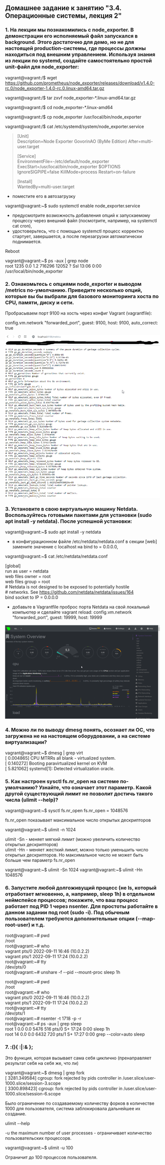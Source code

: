 ## Домашнее задание к занятию "3.4. Операционные системы, лекция 2"

### 1. На лекции мы познакомились с node_exporter. В демонстрации его исполняемый файл запускался в background. Этого достаточно для демо, но не для настоящей production-системы, где процессы должны находиться под внешним управлением. Используя знания из лекции по systemd, создайте самостоятельно простой unit-файл для node_exporter:

vagrant@vagrant:/$ wget https://github.com/prometheus/node_exporter/releases/download/v1.4.0-rc.0/node_exporter-1.4.0-rc.0.linux-amd64.tar.gz

vagrant@vagrant:/$ tar zxvf node_exporter-*.linux-amd64.tar.gz

vagrant@vagrant:/$ cd node_exporter-*.linux-amd64

vagrant@vagrant:/$ cp node_exporter /usr/local/bin/node_exporter

vagrant@vagrant:/$ cat /etc/systemd/system/node_exporter.service

>[Unit]  
Description=Node Exporter GovorinAO (ByMe Edition)
After=multi-user.target
>
>[Service]  
EnvironmentFile=-/etc/default/node_exporter
ExecStart=/usr/local/bin/node_exporter $OPTIONS
IgnoreSIGPIPE=false
KillMode=process
Restart=on-failure
>
>[Install]  
WantedBy=multi-user.target

* поместите его в автозагрузку

vagrant@vagrant:~$ sudo systemctl enable node_exporter.service

* предусмотрите возможность добавления опций к запускаемому процессу через внешний файл (посмотрите, например, на systemctl cat cron),
* удостоверьтесь, что с помощью systemctl процесс корректно стартует, завершается, а после перезагрузки автоматически поднимается.

Reboot

vagrant@vagrant:~$ ps -aux | grep node  
root        1235  0.0  1.2 716296 12052 ?        Ssl  13:06   0:00 /usr/local/bin/node_exporter

### 2. Ознакомьтесь с опциями node_exporter и выводом /metrics по-умолчанию. Приведите несколько опций, которые вы бы выбрали для базового мониторинга хоста по CPU, памяти, диску и сети.

Пробрасываем порт 9100 на хость через конфиг Vagrant (vagrantfile):  

config.vm.network  "forwarded_port", guest: 9100, host: 9100, auto_correct: true

![](https://github.com/sergey-svet-melnikov/My-Tutorial/blob/main/DevOps-22/Home_Work/03-sysadmin-04-os/node_exporter.png)

### 3. Установите в свою виртуальную машину Netdata. Воспользуйтесь готовыми пакетами для установки (sudo apt install -y netdata). После успешной установки:

vagrant@vagrant:~$ sudo apt install -y netdata

* в конфигурационном файле /etc/netdata/netdata.conf в секции [web] замените значение с localhost на bind to = 0.0.0.0,  

vagrant@vagrant:~$ cat /etc/netdata/netdata.conf  

[global]  
        run as user = netdata    
        web files owner = root    
        web files group = root  
        # Netdata is not designed to be exposed to potentially hostile  
        # networks. See https://github.com/netdata/netdata/issues/164    
        bind socket to IP = 0.0.0.0  

* добавьте в Vagrantfile проброс порта Netdata на свой локальный компьютер и сделайте vagrant reload: config.vm.network "forwarded_port", guest: 19999, host: 19999      

![](https://github.com/sergey-svet-melnikov/My-Tutorial/blob/main/DevOps-22/Home_Work/03-sysadmin-04-os/netdata.png)  


### 4. Можно ли по выводу dmesg понять, осознает ли ОС, что загружена не на настоящем оборудовании, а на системе виртуализации?

vagrant@vagrant:~$ dmesg | grep virt  
[    0.004865] CPU MTRRs all blank - virtualized system.  
[    0.140272] Booting paravirtualized kernel on KVM  
[    5.821062] systemd[1]: Detected virtualization oracle.  

### 5.  Как настроен sysctl fs.nr_open на системе по-умолчанию? Узнайте, что означает этот параметр. Какой другой существующий лимит не позволит достичь такого числа (ulimit --help)?

vagrant@vagrant:~$ sysctl fs.nr_open
fs.nr_open = 1048576

fs.nr_open показывает максимальное число открытых дескрипторов

vagrant@vagrant:~$ ulimit -n
1024

ulimit -Sn - меняет мягкий лимит (можно увеличить количество открытых дескрипторов)  
ulimit -Hn - меняет жесткий лимит, можно только уменьшить число открытых дескрипторов. Но максимальное число не может быть больше чем параметр fs.nr_open  

vagrant@vagrant:~$ ulimit -Sn
1024
vagrant@vagrant:~$ ulimit -Hn
1048576

### 6. Запустите любой долгоживущий процесс (не ls, который отработает мгновенно, а, например, sleep 1h) в отдельном неймспейсе процессов; покажите, что ваш процесс работает под PID 1 через nsenter. Для простоты работайте в данном задании под root (sudo -i). Под обычным пользователем требуются дополнительные опции (--map-root-user) и т.д.

root@vagrant:~# pwd  
/root  
root@vagrant:~# who  
vagrant  pts/0        2022-09-11 16:46 (10.0.2.2)  
vagrant  pts/1        2022-09-11 17:24 (10.0.2.2)  
root@vagrant:~# tty  
/dev/pts/0  
root@vagrant:~#  unshare -f --pid --mount-proc sleep 1h  

root@vagrant:~# pwd   
/root   
root@vagrant:~# who  
vagrant  pts/0        2022-09-11 16:46 (10.0.2.2)  
vagrant  pts/1        2022-09-11 17:24 (10.0.2.2)  
root@vagrant:~# tty  
/dev/pts/1  
root@vagrant:~# nsenter -t 1718 -p -r  
root@vagrant:~# ps -aux | grep sleep  
root           1  0.0  0.0   5476   516 pts/0    S+   17:24   0:00 sleep 1h  
root          14  0.0  0.0   6432   720 pts/1    S+   17:27   0:00 grep --color=auto sleep  

### 7. :(){ :|:& };

Это функция, которая вызывает сама себя циклично (пренаправляет результат себя на себя же, что ли)  

vagrant@vagrant:~$ dmesg | grep fork  
[ 3281.349584] cgroup: fork rejected by pids controller in /user.slice/user-1000.slice/session-3.scope  
[ 3300.898423] cgroup: fork rejected by pids controller in /user.slice/user-1000.slice/session-6.scope  

Было ограничение по создаваемому количеству форков в количестве 1000 для пользователя, система заблокировала дальнейшее их создание.  

ulimit --help

-u        the maximum number of user processes - ограничивает количество пользовательских процессорв.  

vagrant@vagrant:~$ ulimit -u 100 

Ограничит до 100 процессов пользователя.